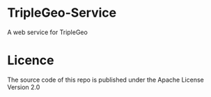 TripleGeo-Service
=================

A web service for TripleGeo

Licence
=======

The source code of this repo is published under the Apache License Version 2.0
